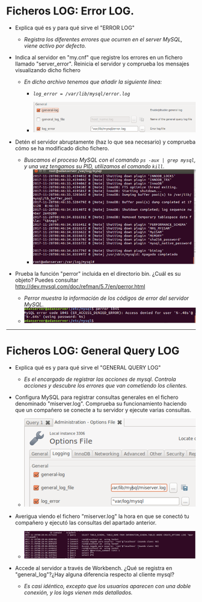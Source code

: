 # Ficheros LOG: Error LOG.

* Explica qué es y para qué sirve el "ERROR LOG"
  * *Registra los diferentes errores que ocurren en el server MySQL, viene activo por defecto.*


* Indica al servidor en "my.cnf" que registre los errores en un fichero llamado "server_error". Reinicia el servidor y comprueba los mensajes  visualizando dicho fichero
  * *En dicho archivo tenemos que añadir la siguiente línea:*
    * *`log_error = /var/lib/mysql/error.log`*

    * ![img](./img/000139.png)



* Detén el servidor abruptamente (haz lo que sea necesario) y comprueba cómo se ha modificado dicho fichero.
  * *Buscamos el proceso MySQL con el comando `ps -aux | grep mysql`, y una vez tengamos su PID, utilizamos el comando `kill`.*
    * ![img](./img/000140.png)



* Prueba la función "perror" incluida en el directorio bin. ¿Cuál es su objeto? Puedes consultar http://dev.mysql.com/doc/refman/5.7/en/perror.html
  * *Perror muestra la información de los códigos de error del servidor MySQL.*
  * ![img](./img/000141.png)

---

# Ficheros LOG: General Query LOG


* Explica qué es y para qué sirve el "GENERAL QUERY LOG"
  * *Es el encargado de registrar las acciones de mysql. Controla acciones y descubre los errores que van cometiendo los clientes.*


* Configura MySQL para registrar consultas generales en el fichero denominado "miserver.log". Comprueba su funcionamiento haciendo que un compañero se conecte a tu servidor y ejecute varias consultas.
  * ![img](./img/000142.png)


* Averigua viendo el fichero "miserver.log" la hora en que se conectó tu compañero y ejecutó las consultas del apartado anterior.
  * ![img](./img/000169.png)


* Accede al servidor a través de Workbench. ¿Qué se registra en "general_log"?¿Hay alguna diferencia respecto al cliente mysql?
  * *Es casi idéntico, excepto que los usuarios aparecen con una doble conexión, y los logs vienen más detallados.*
